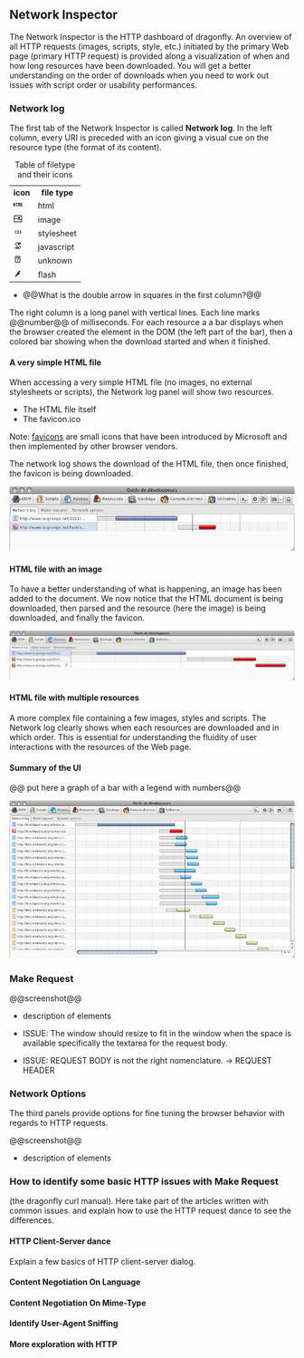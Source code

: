 ## Network Inspector ##

The Network Inspector is the HTTP dashboard of dragonfly. An overview of all HTTP requests (images, scripts, style, etc.) initiated by the primary Web page (primary HTTP request) is provided along a visualization of when and how long resources have been downloaded. You will get a better understanding on the order of downloads when you need to work out issues with script order or usability performances. 

### Network log

The first tab of the Network Inspector is called **Network log**. In the left column, every URI is preceded with an icon giving a visual cue on the resource type (the format of its content).

<table style="width:15em;">
<caption>Table of filetype and their icons</caption>
<tr>
    <th>icon</th>
    <th>file type</th>
</tr>
<tr>
    <td><img src="img/filetype_html.png" alt="html icon"/></td>
    <td>html</td>
</tr>
<tr>
    <td><img src="img/filetype_image.png" alt="image icon"/></td>
    <td>image</td>
</tr>
<tr>
    <td><img src="img/filetype_stylesheet.png" alt="stylesheet icon"/></td>
    <td>stylesheet</td>
</tr>
<tr>
    <td><img src="img/filetype_javascript.png" alt="javascript icon"/></td>
    <td>javascript</td>
</tr>
<tr>
    <td><img src="img/filetype_unknown.png" alt="unknown icon"/></td>
    <td>unknown</td>
</tr>
<tr>
    <td><img src="img/filetype_flash.png" alt="flash icon"/></td>
    <td>flash</td>
</tr>
</table>

* @@What is the double arrow in squares in the first column?@@

The right column is a long panel with vertical lines. Each line marks @@number@@ of milliseconds. For each resource a a bar displays when the browser created the element in the DOM (the left part of the bar), then a colored bar showing when the download started and when it finished.


#### A very simple HTML file

When accessing a very simple HTML file (no images, no external stylesheets or scripts), the Network log panel will show two resources.

* The HTML file itself
* The favicon.ico

Note: [favicons](http://en.wikipedia.org/wiki/Favicon) are small icons that have been introduced by Microsoft and then implemented by other browser vendors.

The network log shows the download of the HTML file, then once finished, the favicon is being downloaded.

![network log with a simple html file](img/network-simple-html.png)

#### HTML file with an image

To have a better understanding of what is happening, an image has been added to the document. We now notice that the HTML document is being downloaded, then parsed and the resource (here the image) is being downloaded, and finally the favicon.

![network log with an HTML file containing an image](img/network-simple-html-img.png)

#### HTML file with multiple resources

A more complex file containing a few images, styles and scripts. The Network log clearly shows when each resources are downloaded and in which order. This is essential for understanding the fluidity of user interactions with the resources of the Web page. 

#### Summary of the UI
@@ put here a graph of a bar with a legend with numbers@@

![Network Network Log](img/network-network-log.png)

### Make Request

@@screenshot@@
* description of elements

* ISSUE: The window should resize to fit in the window when the space is available specifically the textarea for the request body.
* ISSUE: REQUEST BODY is not the right nomenclature. -> REQUEST HEADER

### Network Options

The third panels provide options for fine tuning the browser behavior with regards to HTTP requests.

@@screenshot@@
* description of elements


### How to identify some basic HTTP issues with Make Request

(the dragonfly curl manual). Here take part of the articles written with common issues. and explain how to use the HTTP request dance to see the differences.

#### HTTP Client-Server dance

Explain a few basics of HTTP client-server dialog.

#### Content Negotiation On Language
#### Content Negotiation On Mime-Type
#### Identify User-Agent Sniffing
#### More exploration with HTTP


